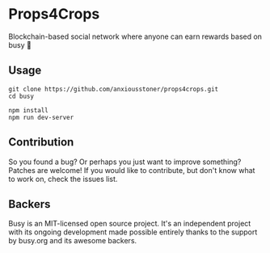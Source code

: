 

# Props4Crops

Blockchain-based social network where anyone can earn rewards based on busy 🚀


## Usage

```
git clone https://github.com/anxiousstoner/props4crops.git
cd busy

npm install
npm run dev-server
```

## Contribution
So you found a bug? Or perhaps you just want to improve something? Patches are welcome! If you would like to contribute, but don't know what to work on, check the issues list.

## Backers

Busy is an MIT-licensed open source project. It's an independent project with its ongoing development made possible entirely thanks to the support by busy.org and its awesome backers.
